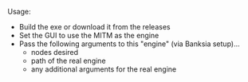 Usage:

* Build the exe or download it from the releases
* Set the GUI to use the MITM as the engine
* Pass the following arguments to this "engine" (via Banksia setup)...
  - nodes desired
  - path of the real engine
  - any additional arguments for the real engine

